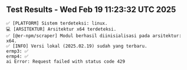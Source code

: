 ## Test Results - Wed Feb 19 11:23:32 UTC 2025

```
✅ [PLATFORM] Sistem terdeteksi: linux.
💻 [ARSITEKTUR] Arsitektur x64 terdeteksi.
✅ [@er-npm/scraper] Modul berhasil diinisialisasi pada arsitektur: x64.
✅ [INFO] Versi lokal (2025.02.19) sudah yang terbaru.
ermp3: ✅
ermp4: ✅
ai Error: Request failed with status code 429
```
